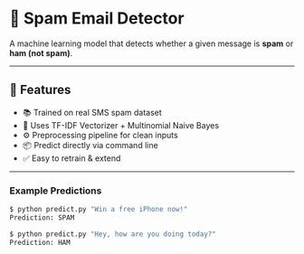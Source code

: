 # 📧 Spam Email Detector

A  machine learning model that detects whether a given message is **spam** or **ham (not spam)**.

---

## 🚀 Features

- 📚 Trained on real SMS spam dataset
- 🧠 Uses TF-IDF Vectorizer + Multinomial Naive Bayes
- ⚙️ Preprocessing pipeline for clean inputs
- 📦 Predict directly via command line
- ✅ Easy to retrain & extend

---


### Example Predictions

```bash
$ python predict.py "Win a free iPhone now!"
Prediction: SPAM

$ python predict.py "Hey, how are you doing today?"
Prediction: HAM


